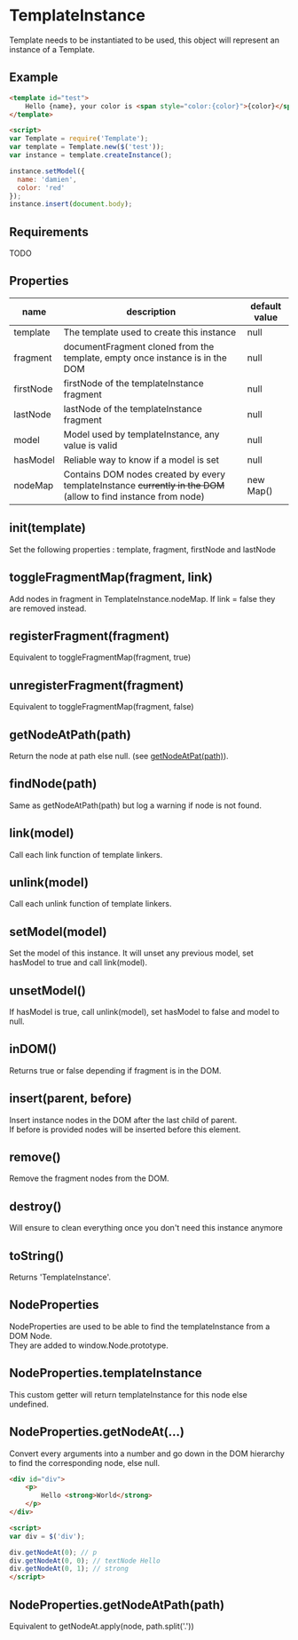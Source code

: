 TemplateInstance
==============

Template needs to be instantiated to be used, this object will represent an instance of a Template.

## Example

```html
<template id="test">
    Hello {name}, your color is <span style="color:{color}">{color}</span>
</template>

<script>
var Template = require('Template');
var template = Template.new($('test'));
var instance = template.createInstance();

instance.setModel({
  name: 'damien',
  color: 'red'
});
instance.insert(document.body);
```

## Requirements

TODO

## Properties

name | description | default value
---- | ------------ | --------------
template | The template used to create this instance | null
fragment | documentFragment cloned from the template, empty once instance is in the DOM | null
firstNode | firstNode of the templateInstance fragment | null
lastNode | lastNode of the templateInstance fragment | null
model | Model used by templateInstance, any value is valid | null
hasModel | Reliable way to know if a model is set | null
nodeMap | Contains DOM nodes created by every templateInstance ~~currently in the DOM~~ (allow to find instance from node)  | new Map()

## init(template)

Set the following properties : template, fragment, firstNode and lastNode

## toggleFragmentMap(fragment, link)

Add nodes in fragment in TemplateInstance.nodeMap. If link = false they are removed instead.

## registerFragment(fragment)

Equivalent to toggleFragmentMap(fragment, true)

## unregisterFragment(fragment)

Equivalent to toggleFragmentMap(fragment, false)

## getNodeAtPath(path)

Return the node at path else null. (see [getNodeAtPat(path)](#nodepropertiesgetnodeatpathpath)).

## findNode(path)

Same as getNodeAtPath(path) but log a warning if node is not found.

## link(model)

Call each link function of template linkers.

## unlink(model)

Call each unlink function of template linkers.

## setModel(model)

Set the model of this instance. It will unset any previous model, set hasModel to true and call link(model).

## unsetModel()

If hasModel is true, call unlink(model), set hasModel to false and model to null.

## inDOM()

Returns true or false depending if fragment is in the DOM.

## insert(parent, before)

Insert instance nodes in the DOM after the last child of parent.  
If before is provided nodes will be inserted before this element.

## remove()

Remove the fragment nodes from the DOM.

## destroy()

Will ensure to clean everything once you don't need this instance anymore

## toString()

Returns 'TemplateInstance'.

## NodeProperties

NodeProperties are used to be able to find the templateInstance from a DOM Node.  
They are added to window.Node.prototype.

## NodeProperties.templateInstance

This custom getter will return templateInstance for this node else undefined.

## NodeProperties.getNodeAt(...)

Convert every arguments into a number and go down in the DOM hierarchy to find the corresponding node, else null.

```html
<div id="div">
    <p>
        Hello <strong>World</strong>
    </p>
</div>

<script>
var div = $('div');

div.getNodeAt(0); // p
div.getNodeAt(0, 0); // textNode Hello
div.getNodeAt(0, 1); // strong
</script>
```

## NodeProperties.getNodeAtPath(path)

Equivalent to getNodeAt.apply(node, path.split('.'))
